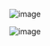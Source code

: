 ![image](https://github.com/Krishna-sm/github-api-vue-js/assets/105251808/00470bb4-8d88-477a-a8af-832fa3561275)


![image](https://github.com/Krishna-sm/github-api-vue-js/assets/105251808/3ccd5953-367e-4e3a-860b-1302d4e6ce7e)

